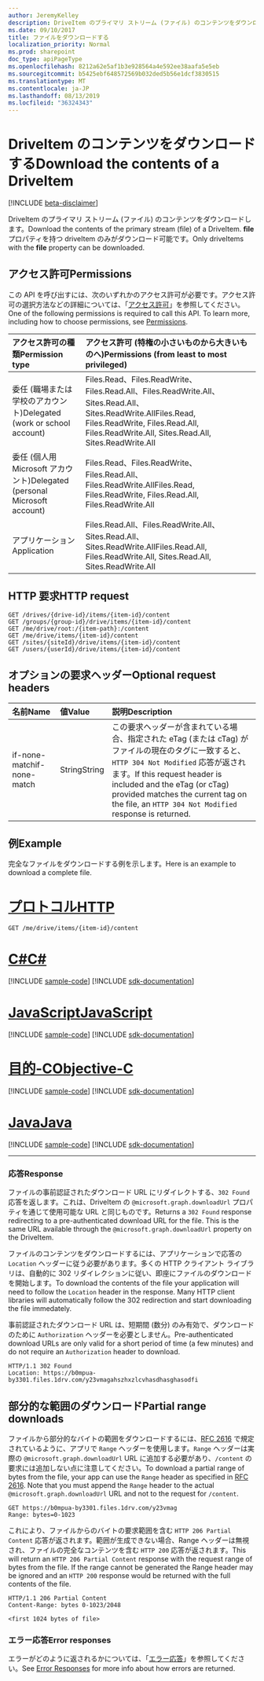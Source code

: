 ```yaml
---
author: JeremyKelley
description: DriveItem のプライマリ ストリーム (ファイル) のコンテンツをダウンロードします。 file プロパティを持つ driveItem のみがダウンロード可能です。
ms.date: 09/10/2017
title: ファイルをダウンロードする
localization_priority: Normal
ms.prod: sharepoint
doc_type: apiPageType
ms.openlocfilehash: 8212a62e5af1b3e928564a4e592ee38aafa5e5eb
ms.sourcegitcommit: b5425ebf648572569b032ded5b56e1dcf3830515
ms.translationtype: MT
ms.contentlocale: ja-JP
ms.lasthandoff: 08/13/2019
ms.locfileid: "36324343"
---
```

# <a name="download-the-contents-of-a-driveitem"></a><span data-ttu-id="67e62-104">DriveItem のコンテンツをダウンロードする</span><span class="sxs-lookup"><span data-stu-id="67e62-104">Download the contents of a DriveItem</span></span>

[!INCLUDE [beta-disclaimer](../../includes/beta-disclaimer.md)]

<span data-ttu-id="67e62-105">DriveItem のプライマリ ストリーム (ファイル) のコンテンツをダウンロードします。</span><span class="sxs-lookup"><span data-stu-id="67e62-105">Download the contents of the primary stream (file) of a DriveItem.</span></span> <span data-ttu-id="67e62-106">**file** プロパティを持つ driveItem のみがダウンロード可能です。</span><span class="sxs-lookup"><span data-stu-id="67e62-106">Only driveItems with the **file** property can be downloaded.</span></span>

## <a name="permissions"></a><span data-ttu-id="67e62-107">アクセス許可</span><span class="sxs-lookup"><span data-stu-id="67e62-107">Permissions</span></span>

<span data-ttu-id="67e62-p103">この API を呼び出すには、次のいずれかのアクセス許可が必要です。アクセス許可の選択方法などの詳細については、「[アクセス許可](/graph/permissions-reference)」を参照してください。</span><span class="sxs-lookup"><span data-stu-id="67e62-p103">One of the following permissions is required to call this API. To learn more, including how to choose permissions, see [Permissions](/graph/permissions-reference).</span></span>

|<span data-ttu-id="67e62-110">アクセス許可の種類</span><span class="sxs-lookup"><span data-stu-id="67e62-110">Permission type</span></span>      | <span data-ttu-id="67e62-111">アクセス許可 (特権の小さいものから大きいものへ)</span><span class="sxs-lookup"><span data-stu-id="67e62-111">Permissions (from least to most privileged)</span></span>              |
|:--------------------|:---------------------------------------------------------|
|<span data-ttu-id="67e62-112">委任 (職場または学校のアカウント)</span><span class="sxs-lookup"><span data-stu-id="67e62-112">Delegated (work or school account)</span></span> | <span data-ttu-id="67e62-113">Files.Read、Files.ReadWrite、Files.Read.All、Files.ReadWrite.All、Sites.Read.All、Sites.ReadWrite.All</span><span class="sxs-lookup"><span data-stu-id="67e62-113">Files.Read, Files.ReadWrite, Files.Read.All, Files.ReadWrite.All, Sites.Read.All, Sites.ReadWrite.All</span></span>    |
|<span data-ttu-id="67e62-114">委任 (個人用 Microsoft アカウント)</span><span class="sxs-lookup"><span data-stu-id="67e62-114">Delegated (personal Microsoft account)</span></span> | <span data-ttu-id="67e62-115">Files.Read、Files.ReadWrite、Files.Read.All、Files.ReadWrite.All</span><span class="sxs-lookup"><span data-stu-id="67e62-115">Files.Read, Files.ReadWrite, Files.Read.All, Files.ReadWrite.All</span></span>    |
|<span data-ttu-id="67e62-116">アプリケーション</span><span class="sxs-lookup"><span data-stu-id="67e62-116">Application</span></span> | <span data-ttu-id="67e62-117">Files.Read.All、Files.ReadWrite.All、Sites.Read.All、Sites.ReadWrite.All</span><span class="sxs-lookup"><span data-stu-id="67e62-117">Files.Read.All, Files.ReadWrite.All, Sites.Read.All, Sites.ReadWrite.All</span></span> |

## <a name="http-request"></a><span data-ttu-id="67e62-118">HTTP 要求</span><span class="sxs-lookup"><span data-stu-id="67e62-118">HTTP request</span></span>

<!-- { "blockType": "ignored" } -->

```http
GET /drives/{drive-id}/items/{item-id}/content
GET /groups/{group-id}/drive/items/{item-id}/content
GET /me/drive/root:/{item-path}:/content
GET /me/drive/items/{item-id}/content
GET /sites/{siteId}/drive/items/{item-id}/content
GET /users/{userId}/drive/items/{item-id}/content
```

## <a name="optional-request-headers"></a><span data-ttu-id="67e62-119">オプションの要求ヘッダー</span><span class="sxs-lookup"><span data-stu-id="67e62-119">Optional request headers</span></span>

| <span data-ttu-id="67e62-120">名前</span><span class="sxs-lookup"><span data-stu-id="67e62-120">Name</span></span>          | <span data-ttu-id="67e62-121">値</span><span class="sxs-lookup"><span data-stu-id="67e62-121">Value</span></span>  | <span data-ttu-id="67e62-122">説明</span><span class="sxs-lookup"><span data-stu-id="67e62-122">Description</span></span>                                                                                                                                              |
|:--------------|:-------|:---------------------------------------------------------------------------------------------------------------------------------------------------------|
| <span data-ttu-id="67e62-123">if-none-match</span><span class="sxs-lookup"><span data-stu-id="67e62-123">if-none-match</span></span> | <span data-ttu-id="67e62-124">String</span><span class="sxs-lookup"><span data-stu-id="67e62-124">String</span></span> | <span data-ttu-id="67e62-125">この要求ヘッダーが含まれている場合、指定された eTag (または cTag) がファイルの現在のタグに一致すると、`HTTP 304 Not Modified` 応答が返されます。</span><span class="sxs-lookup"><span data-stu-id="67e62-125">If this request header is included and the eTag (or cTag) provided matches the current tag on the file, an `HTTP 304 Not Modified` response is returned.</span></span> |

## <a name="example"></a><span data-ttu-id="67e62-126">例</span><span class="sxs-lookup"><span data-stu-id="67e62-126">Example</span></span>

<span data-ttu-id="67e62-127">完全なファイルをダウンロードする例を示します。</span><span class="sxs-lookup"><span data-stu-id="67e62-127">Here is an example to download a complete file.</span></span>



# <a name="httptabhttp"></a>[<span data-ttu-id="67e62-128">プロトコル</span><span class="sxs-lookup"><span data-stu-id="67e62-128">HTTP</span></span>](#tab/http)
<!-- { "blockType": "request", "name": "download-item-content", "scopes": "files.read" } -->

```http
GET /me/drive/items/{item-id}/content
```
# <a name="ctabcsharp"></a>[<span data-ttu-id="67e62-129">C#</span><span class="sxs-lookup"><span data-stu-id="67e62-129">C#</span></span>](#tab/csharp)
[!INCLUDE [sample-code](../includes/snippets/csharp/download-item-content-csharp-snippets.md)]
[!INCLUDE [sdk-documentation](../includes/snippets/snippets-sdk-documentation-link.md)]

# <a name="javascripttabjavascript"></a>[<span data-ttu-id="67e62-130">JavaScript</span><span class="sxs-lookup"><span data-stu-id="67e62-130">JavaScript</span></span>](#tab/javascript)
[!INCLUDE [sample-code](../includes/snippets/javascript/download-item-content-javascript-snippets.md)]
[!INCLUDE [sdk-documentation](../includes/snippets/snippets-sdk-documentation-link.md)]

# <a name="objective-ctabobjc"></a>[<span data-ttu-id="67e62-131">目的-C</span><span class="sxs-lookup"><span data-stu-id="67e62-131">Objective-C</span></span>](#tab/objc)
[!INCLUDE [sample-code](../includes/snippets/objc/download-item-content-objc-snippets.md)]
[!INCLUDE [sdk-documentation](../includes/snippets/snippets-sdk-documentation-link.md)]

# <a name="javatabjava"></a>[<span data-ttu-id="67e62-132">Java</span><span class="sxs-lookup"><span data-stu-id="67e62-132">Java</span></span>](#tab/java)
[!INCLUDE [sample-code](../includes/snippets/java/download-item-content-java-snippets.md)]
[!INCLUDE [sdk-documentation](../includes/snippets/snippets-sdk-documentation-link.md)]

---


### <a name="response"></a><span data-ttu-id="67e62-133">応答</span><span class="sxs-lookup"><span data-stu-id="67e62-133">Response</span></span>

<span data-ttu-id="67e62-p104">ファイルの事前認証されたダウンロード URL にリダイレクトする、`302 Found` 応答を返します。これは、DriveItem の `@microsoft.graph.downloadUrl` プロパティを通じて使用可能な URL と同じものです。</span><span class="sxs-lookup"><span data-stu-id="67e62-p104">Returns a `302 Found` response redirecting to a pre-authenticated download URL for the file. This is the same URL available through the `@microsoft.graph.downloadUrl` property on the DriveItem.</span></span>

<span data-ttu-id="67e62-p105">ファイルのコンテンツをダウンロードするには、アプリケーションで応答の `Location` ヘッダーに従う必要があります。多くの HTTP クライアント ライブラリは、自動的に 302 リダイレクションに従い、即座にファイルのダウンロードを開始します。</span><span class="sxs-lookup"><span data-stu-id="67e62-p105">To download the contents of the file your application will need to follow the `Location` header in the response. Many HTTP client libraries will automatically follow the 302 redirection and start downloading the file immedately.</span></span>

<span data-ttu-id="67e62-138">事前認証されたダウンロード URL は、短期間 (数分) のみ有効で、ダウンロードのために `Authorization` ヘッダーを必要としません。</span><span class="sxs-lookup"><span data-stu-id="67e62-138">Pre-authenticated download URLs are only valid for a short period of time (a few minutes) and do not require an `Authorization` header to download.</span></span>

<!-- { "blockType": "response", "@odata.type": "stream" } -->

```http
HTTP/1.1 302 Found
Location: https://b0mpua-by3301.files.1drv.com/y23vmagahszhxzlcvhasdhasghasodfi
```

## <a name="partial-range-downloads"></a><span data-ttu-id="67e62-139">部分的な範囲のダウンロード</span><span class="sxs-lookup"><span data-stu-id="67e62-139">Partial range downloads</span></span>

<span data-ttu-id="67e62-p106">ファイルから部分的なバイトの範囲をダウンロードするには、[RFC 2616](https://www.ietf.org/rfc/rfc2616.txt) で規定されているように、アプリで `Range` ヘッダーを使用します。`Range` ヘッダーは実際の `@microsoft.graph.downloadUrl` URL に追加する必要があり、`/content` の要求には追加しない点に注意してください。</span><span class="sxs-lookup"><span data-stu-id="67e62-p106">To download a partial range of bytes from the file, your app can use the `Range` header as specified in [RFC 2616](https://www.ietf.org/rfc/rfc2616.txt). Note that you must append the `Range` header to the actual `@microsoft.graph.downloadUrl` URL and not to the request for `/content`.</span></span>

<!-- { "blockType": "request", "name": "download-item-partial", "scopes": "files.read" } -->

```http
GET https://b0mpua-by3301.files.1drv.com/y23vmag
Range: bytes=0-1023
```

<span data-ttu-id="67e62-p107">これにより、ファイルからのバイトの要求範囲を含む `HTTP 206 Partial Content` 応答が返されます。範囲が生成できない場合、Range ヘッダーは無視され、ファイルの完全なコンテンツを含む `HTTP 200` 応答が返されます。</span><span class="sxs-lookup"><span data-stu-id="67e62-p107">This will return an `HTTP 206 Partial Content` response with the request range of bytes from the file. If the range cannot be generated the Range header may be ignored and an `HTTP 200` response would be returned with the full contents of the file.</span></span>

<!-- { "blockType": "response", "name": "download-item-partial", "@odata.type": "stream" } -->

```http
HTTP/1.1 206 Partial Content
Content-Range: bytes 0-1023/2048

<first 1024 bytes of file>
```

### <a name="error-responses"></a><span data-ttu-id="67e62-144">エラー応答</span><span class="sxs-lookup"><span data-stu-id="67e62-144">Error responses</span></span>

<span data-ttu-id="67e62-145">エラーがどのように返されるかについては、「[エラー応答][error-response]」を参照してください。</span><span class="sxs-lookup"><span data-stu-id="67e62-145">See [Error Responses][error-response] for more info about how errors are returned.</span></span>

[error-response]: /graph/errors

<!--
{
  "type": "#page.annotation",
  "description": "Download the contents of a DriveItem.",
  "keywords": "",
  "section": "documentation",
  "tocPath": "Items/Download",
  "suppressions": [
  ]
}
-->
